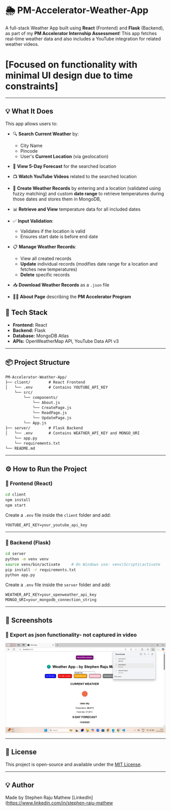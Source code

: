# 🌦️ PM-Accelerator-Weather-App

A full-stack Weather App built using **React** (Frontend) and **Flask** (Backend), as part of my **PM Accelerator Internship Assessment**! This app fetches real-time weather data and also includes a YouTube integration for related weather videos.
# [Focused on functionality with minimal UI design due to time constraints]

---

## 💡 What It Does

This app allows users to:

- 🔍 **Search Current Weather** by:
  - City Name
  - Pincode
  - User's **Current Location** (via geolocation)
    
- 📅 **View 5-Day Forecast** for the searched location
- 📺 **Watch YouTube Videos** related to the searched location
- 📝 **Create Weather Records** by entering and a location (validated using fuzzy matching) and custom **date range** to retrieve temperatures during those dates and stores them in MongoDB,
- 📊 **Retrieve and View** temperature data for all included dates
- ✅ **Input Validation**:
  - Validates if the location is valid
  - Ensures start date is before end date
- 📋 **Manage Weather Records**:
  - View all created records
  - **Update** individual records (modifies date range for a location and fetches new temperatures)
  - **Delete** specific records
- 📥 **Download Weather Records** as a `.json` file
- 🧑‍💼 **About Page** describing the **PM Accelerator Program**

## 🚀 Tech Stack

- **Frontend:** React
- **Backend:** Flask
- **Database:** MongoDB Atlas
- **APIs:** OpenWeatherMap API, YouTube Data API v3

---

## 📦 Project Structure

```
PM-Accelerator-Weather-App/
├── client/        # React Frontend
│   └── .env       # Contains YOUTUBE_API_KEY
    └── src/
        └── components/
            └── About.js
            └── CreatePage.js
            └── ReadPage.js
            └── UpdatePage.js
        └── App.js
├── server/        # Flask Backend
│   └── .env       # Contains WEATHER_API_KEY and MONGO_URI
    └── app.py
    └── requirements.txt
└── README.md
```

---

## ⚙️ How to Run the Project

### 🔹 Frontend (React)

```bash
cd client
npm install
npm start
```

Create a `.env` file inside the `client` folder and add:

```env
YOUTUBE_API_KEY=your_youtube_api_key
```

---

### 🔹 Backend (Flask)

```bash
cd server
python -m venv venv
source venv/bin/activate     # On Windows use: venv\Scripts\activate
pip install -r requirements.txt
python app.py
```

Create a `.env` file inside the `server` folder and add:

```env
WEATHER_API_KEY=your_openweather_api_key
MONGO_URI=your_mongodb_connection_string
```

---

## 📸 Screenshots

### 🔹 Export as json functionality- not captured in video
![Export as json](screenshots/Screenshot%20(179).png)



---

## 📄 License

This project is open-source and available under the [MIT License](LICENSE).

---

## 💡 Author

Made by Stephen Raju Mathew
[LinkedIn](https://www.linkedin.com/in/stephen-raju-mathew





